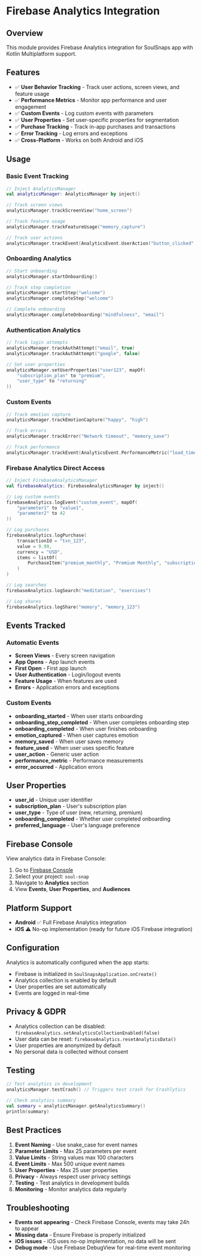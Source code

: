 # Firebase Analytics Integration

## Overview
This module provides Firebase Analytics integration for SoulSnaps app with Kotlin Multiplatform support.

## Features
- ✅ **User Behavior Tracking** - Track user actions, screen views, and feature usage
- ✅ **Performance Metrics** - Monitor app performance and user engagement
- ✅ **Custom Events** - Log custom events with parameters
- ✅ **User Properties** - Set user-specific properties for segmentation
- ✅ **Purchase Tracking** - Track in-app purchases and transactions
- ✅ **Error Tracking** - Log errors and exceptions
- ✅ **Cross-Platform** - Works on both Android and iOS

## Usage

### Basic Event Tracking
```kotlin
// Inject AnalyticsManager
val analyticsManager: AnalyticsManager by inject()

// Track screen views
analyticsManager.trackScreenView("home_screen")

// Track feature usage
analyticsManager.trackFeatureUsage("memory_capture")

// Track user actions
analyticsManager.trackEvent(AnalyticsEvent.UserAction("button_clicked", "home_screen"))
```

### Onboarding Analytics
```kotlin
// Start onboarding
analyticsManager.startOnboarding()

// Track step completion
analyticsManager.startStep("welcome")
analyticsManager.completeStep("welcome")

// Complete onboarding
analyticsManager.completeOnboarding("mindfulness", "email")
```

### Authentication Analytics
```kotlin
// Track login attempts
analyticsManager.trackAuthAttempt("email", true)
analyticsManager.trackAuthAttempt("google", false)

// Set user properties
analyticsManager.setUserProperties("user123", mapOf(
    "subscription_plan" to "premium",
    "user_type" to "returning"
))
```

### Custom Events
```kotlin
// Track emotion capture
analyticsManager.trackEmotionCapture("happy", "high")

// Track errors
analyticsManager.trackError("Network timeout", "memory_save")

// Track performance
analyticsManager.trackEvent(AnalyticsEvent.PerformanceMetric("load_time", 1500))
```

### Firebase Analytics Direct Access
```kotlin
// Inject FirebaseAnalyticsManager
val firebaseAnalytics: FirebaseAnalyticsManager by inject()

// Log custom events
firebaseAnalytics.logEvent("custom_event", mapOf(
    "parameter1" to "value1",
    "parameter2" to 42
))

// Log purchases
firebaseAnalytics.logPurchase(
    transactionId = "txn_123",
    value = 9.99,
    currency = "USD",
    items = listOf(
        PurchaseItem("premium_monthly", "Premium Monthly", "subscription", 1, 9.99)
    )
)

// Log searches
firebaseAnalytics.logSearch("meditation", "exercises")

// Log shares
firebaseAnalytics.logShare("memory", "memory_123")
```

## Events Tracked

### Automatic Events
- **Screen Views** - Every screen navigation
- **App Opens** - App launch events
- **First Open** - First app launch
- **User Authentication** - Login/logout events
- **Feature Usage** - When features are used
- **Errors** - Application errors and exceptions

### Custom Events
- **onboarding_started** - When user starts onboarding
- **onboarding_step_completed** - When user completes onboarding step
- **onboarding_completed** - When user finishes onboarding
- **emotion_captured** - When user captures emotion
- **memory_saved** - When user saves memory
- **feature_used** - When user uses specific feature
- **user_action** - Generic user action
- **performance_metric** - Performance measurements
- **error_occurred** - Application errors

## User Properties
- **user_id** - Unique user identifier
- **subscription_plan** - User's subscription plan
- **user_type** - Type of user (new, returning, premium)
- **onboarding_completed** - Whether user completed onboarding
- **preferred_language** - User's language preference

## Firebase Console
View analytics data in Firebase Console:
1. Go to [Firebase Console](https://console.firebase.google.com/)
2. Select your project: `soul-snap`
3. Navigate to **Analytics** section
4. View **Events**, **User Properties**, and **Audiences**

## Platform Support
- **Android** ✅ Full Firebase Analytics integration
- **iOS** ⚠️ No-op implementation (ready for future iOS Firebase integration)

## Configuration
Analytics is automatically configured when the app starts:
- Firebase is initialized in `SoulSnapsApplication.onCreate()`
- Analytics collection is enabled by default
- User properties are set automatically
- Events are logged in real-time

## Privacy & GDPR
- Analytics collection can be disabled: `firebaseAnalytics.setAnalyticsCollectionEnabled(false)`
- User data can be reset: `firebaseAnalytics.resetAnalyticsData()`
- User properties are anonymized by default
- No personal data is collected without consent

## Testing
```kotlin
// Test analytics in development
analyticsManager.testCrash() // Triggers test crash for Crashlytics

// Check analytics summary
val summary = analyticsManager.getAnalyticsSummary()
println(summary)
```

## Best Practices
1. **Event Naming** - Use snake_case for event names
2. **Parameter Limits** - Max 25 parameters per event
3. **Value Limits** - String values max 100 characters
4. **Event Limits** - Max 500 unique event names
5. **User Properties** - Max 25 user properties
6. **Privacy** - Always respect user privacy settings
7. **Testing** - Test analytics in development builds
8. **Monitoring** - Monitor analytics data regularly

## Troubleshooting
- **Events not appearing** - Check Firebase Console, events may take 24h to appear
- **Missing data** - Ensure Firebase is properly initialized
- **iOS issues** - iOS uses no-op implementation, no data will be sent
- **Debug mode** - Use Firebase DebugView for real-time event monitoring

